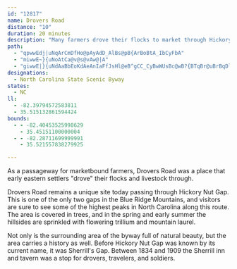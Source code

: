 ```yaml
---
id: "12817"
name: Drovers Road
distance: "10"
duration: 20 minutes
description: "Many farmers drove their flocks to market through Hickory Nut Gap, thus this byway gets its name."
path:
  - "qpwwEdj|uNqArCmDfHo@pAyAdD_AlBs@pB{ArBoBtA_IbCyFbA"
  - "miwwE~}{uNoAtCa@v@s@vAw@|A"
  - "giwwE|}{uNdAaBbEoKdAeAnIaFfJsHl@eB^gCC_CyBwWUsBc@wB?{BTqBr@uBrBqDlTmb@rDgG|CiHdMwUZ]|@mCx@qAhAg@j@MX}B~@g@Xb@?z@}@jDFlAT^XLTGNq@EwBHi@bCgCJq@LmBVc@|@_@nBUhBZ`Bp@z@?|@KhC_AbBaANY?e@U_AS_@?s@\\m@tAyAREd@JNZCp@Q^E^FXNX`ClAX~@XxANLd@AXy@De@Y}@iA_AOm@H_@xCuDHQE[YyANk@RKPBXR^hALjAIb@cAfAS^?PFZVXh@Mf@_AnAsE@m@g@_EFg@f@WXDNLNd@XrDSxAu@vAIlAXf@TBTONS\\sBx@kAJ_@HiCrAyDx@eKlD}Hn@mBzA_MbAoDHs@EiAs@mB?[HYNQd@MvAE`@Rn@rA`@d@n@Fj@Gl@y@r@qBn@a@jAe@x@_Av@yAZ[`ImF~@YdIy@z@Wr@k@nOeXx@mERmC^_A^oD^}B^{Ab@kArEgG^s@h@qBn@_Ah@U~@?vAQdAs@r@y@n@gAZs@D_@Ai@UYi@G}Br@_@DiBG_@c@?s@~AgCh@yA@s@e@eB?y@b@gCJcBRo@bBeCj@aDR]lA{@Xe@ZyATk@rAaAbBsEb@KXLJX?b@Od@sAzBs@fB{@dE?`@J\\NLf@AVi@`@sBT_@j@_@xAg@f@m@~@sCbA_CFY?yBHg@|@sAh@kAr@eDlEiFTkA^aERm@dAkA~CsLl@gAXWdBs@n@g@tD{HhBqCP_ARwDdAsD\\wCRk@dBmA\\m@J]XiENeGlBqGZ_CXyDOmAyBeDOk@I{@JeC^sB|@_ApF{AhAw@`@g@fBsEtC_C`@_AhB{GDmA?yEb@sAnCeAvByAt@M~@^vArBx@Td@SjAmA`Am@n@YnB]d@g@\\mBXqCHkIGcBe@mCiDuHW_AAwANiAZy@vCeD\\g@n@yCh@y@d@}AHB"
designations:
  - North Carolina State Scenic Byway
states:
  - NC
ll:
  - -82.39794572583811
  - 35.515132861594424
bounds:
  - - -82.40453525998629
    - 35.45151100000004
  - - -82.28711699999991
    - 35.521557838279925

---
```


As a passageway for marketbound farmers, Drovers Road was a place that early eastern settlers "drove" their flocks and livestock through.

Drovers Road remains a unique site today passing through Hickory Nut Gap. This is one of the only two gaps in the Blue Ridge Mountains, and visitors are sure to see some of the highest peaks in North Carolina along this route. The area is covered in trees, and in the spring and early summer the hillsides are sprinkled with flowering trillium and mountain laurel.

Not only is the surrounding area of the byway full of natural beauty, but the area carries a history as well. Before Hickory Nut Gap was known by its current name, it was Sherrill's Gap. Between 1834 and 1909 the Sherrill inn and tavern was a stop for drovers, travelers, and soldiers.
